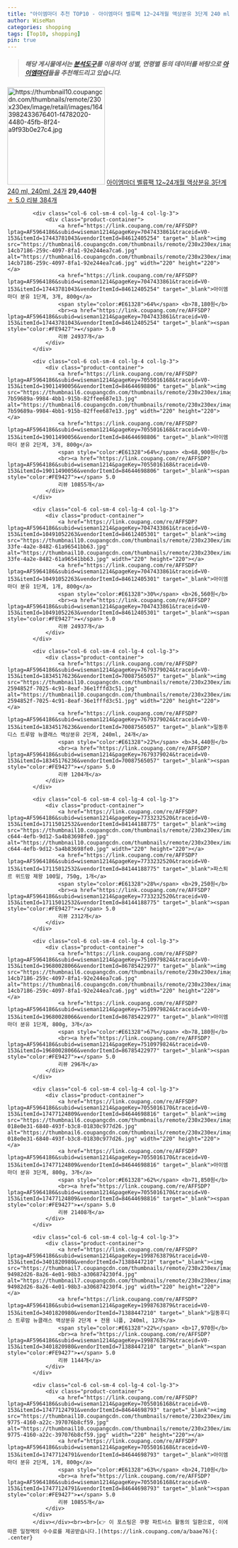 ```yaml
---
title: "아이엠마더 추천 TOP10 - 아이엠마더 벨류팩 12~24개월 액상분유 3단계 240 ml, 240ml, 24개"
author: WiseMan
categories: shopping
tags: [Top10, shopping]
pin: true
---
```


> ##### 해당 게시물에서는 [**분석도구**](https://itemscout.io/)를 이용하여 **성별**, **연령별** 등의 데이터를 바탕으로 [**아이엠마더**](https://link.coupang.com/a/baae76)들을 추천해드리고 있습니다.
<div class="container"><div class="row">
            <div class="col-6 col-sm-4 col-lg-4 col-lg-3">
                <div class="product-container">
                    <a href="https://link.coupang.com/re/AFFSDP?lptag=AF5964186&subid=wiseman1214&pageKey=1998418857&traceid=V0-153&itemId=3401278813&vendorItemId=71387905229" target="_blank"><img src="https://thumbnail10.coupangcdn.com/thumbnails/remote/230x230ex/image/retail/images/1643982433676401-f4782020-4480-45fb-8f24-a9f93b0e27c4.jpg" alt="https://thumbnail10.coupangcdn.com/thumbnails/remote/230x230ex/image/retail/images/1643982433676401-f4782020-4480-45fb-8f24-a9f93b0e27c4.jpg" width="220" height="220"></a>
                    <a href="https://link.coupang.com/re/AFFSDP?lptag=AF5964186&subid=wiseman1214&pageKey=1998418857&traceid=V0-153&itemId=3401278813&vendorItemId=71387905229" target="_blank">아이엠마더 벨류팩 12~24개월 액상분유 3단계 240 ml, 240ml, 24개</a>
                    <span style="color:#E61328"></span> <b>29,440원</b>
                    <br><a href="https://link.coupang.com/re/AFFSDP?lptag=AF5964186&subid=wiseman1214&pageKey=1998418857&traceid=V0-153&itemId=3401278813&vendorItemId=71387905229" target="_blank"><span style="color:#FE9427">★</span> 5.0
                    리뷰 384개</a>
                </div>
            </div>
            
            <div class="col-6 col-sm-4 col-lg-4 col-lg-3">
                <div class="product-container">
                    <a href="https://link.coupang.com/re/AFFSDP?lptag=AF5964186&subid=wiseman1214&pageKey=7047433861&traceid=V0-153&itemId=17443781043&vendorItemId=84612405254" target="_blank"><img src="https://thumbnail6.coupangcdn.com/thumbnails/remote/230x230ex/image/retail/images/8929840371404360-14cb7186-259c-4097-8fa1-92e244ea7ca6.jpg" alt="https://thumbnail6.coupangcdn.com/thumbnails/remote/230x230ex/image/retail/images/8929840371404360-14cb7186-259c-4097-8fa1-92e244ea7ca6.jpg" width="220" height="220"></a>
                    <a href="https://link.coupang.com/re/AFFSDP?lptag=AF5964186&subid=wiseman1214&pageKey=7047433861&traceid=V0-153&itemId=17443781043&vendorItemId=84612405254" target="_blank">아이엠마더 분유 1단계, 3개, 800g</a>
                    <span style="color:#E61328">64%</span> <b>78,180원</b>
                    <br><a href="https://link.coupang.com/re/AFFSDP?lptag=AF5964186&subid=wiseman1214&pageKey=7047433861&traceid=V0-153&itemId=17443781043&vendorItemId=84612405254" target="_blank"><span style="color:#FE9427">★</span> 5.0
                    리뷰 24937개</a>
                </div>
            </div>
            
            <div class="col-6 col-sm-4 col-lg-4 col-lg-3">
                <div class="product-container">
                    <a href="https://link.coupang.com/re/AFFSDP?lptag=AF5964186&subid=wiseman1214&pageKey=7055016168&traceid=V0-153&itemId=19011490056&vendorItemId=84644698806" target="_blank"><img src="https://thumbnail6.coupangcdn.com/thumbnails/remote/230x230ex/image/retail/images/8929846379544955-7b59689a-9984-4bb1-915b-82ffee687e13.jpg" alt="https://thumbnail6.coupangcdn.com/thumbnails/remote/230x230ex/image/retail/images/8929846379544955-7b59689a-9984-4bb1-915b-82ffee687e13.jpg" width="220" height="220"></a>
                    <a href="https://link.coupang.com/re/AFFSDP?lptag=AF5964186&subid=wiseman1214&pageKey=7055016168&traceid=V0-153&itemId=19011490056&vendorItemId=84644698806" target="_blank">아이엠마더 분유 2단계, 3개, 800g</a>
                    <span style="color:#E61328">64%</span> <b>68,900원</b>
                    <br><a href="https://link.coupang.com/re/AFFSDP?lptag=AF5964186&subid=wiseman1214&pageKey=7055016168&traceid=V0-153&itemId=19011490056&vendorItemId=84644698806" target="_blank"><span style="color:#FE9427">★</span> 5.0
                    리뷰 10855개</a>
                </div>
            </div>
            
            <div class="col-6 col-sm-4 col-lg-4 col-lg-3">
                <div class="product-container">
                    <a href="https://link.coupang.com/re/AFFSDP?lptag=AF5964186&subid=wiseman1214&pageKey=7047433861&traceid=V0-153&itemId=10491052263&vendorItemId=84612405301" target="_blank"><img src="https://thumbnail10.coupangcdn.com/thumbnails/remote/230x230ex/image/retail/images/2023/01/06/11/0/3b3bf71f-33fe-4a2e-8482-61a96541bb63.jpg" alt="https://thumbnail10.coupangcdn.com/thumbnails/remote/230x230ex/image/retail/images/2023/01/06/11/0/3b3bf71f-33fe-4a2e-8482-61a96541bb63.jpg" width="220" height="220"></a>
                    <a href="https://link.coupang.com/re/AFFSDP?lptag=AF5964186&subid=wiseman1214&pageKey=7047433861&traceid=V0-153&itemId=10491052263&vendorItemId=84612405301" target="_blank">아이엠마더 분유 1단계, 1개, 800g</a>
                    <span style="color:#E61328">30%</span> <b>26,560원</b>
                    <br><a href="https://link.coupang.com/re/AFFSDP?lptag=AF5964186&subid=wiseman1214&pageKey=7047433861&traceid=V0-153&itemId=10491052263&vendorItemId=84612405301" target="_blank"><span style="color:#FE9427">★</span> 5.0
                    리뷰 24937개</a>
                </div>
            </div>
            
            <div class="col-6 col-sm-4 col-lg-4 col-lg-3">
                <div class="product-container">
                    <a href="https://link.coupang.com/re/AFFSDP?lptag=AF5964186&subid=wiseman1214&pageKey=7679379024&traceid=V0-153&itemId=18345176236&vendorItemId=70087565057" target="_blank"><img src="https://thumbnail10.coupangcdn.com/thumbnails/remote/230x230ex/image/retail/images/3138143016514784-2594852f-7025-4c91-8eaf-36e1fffd3c51.jpg" alt="https://thumbnail10.coupangcdn.com/thumbnails/remote/230x230ex/image/retail/images/3138143016514784-2594852f-7025-4c91-8eaf-36e1fffd3c51.jpg" width="220" height="220"></a>
                    <a href="https://link.coupang.com/re/AFFSDP?lptag=AF5964186&subid=wiseman1214&pageKey=7679379024&traceid=V0-153&itemId=18345176236&vendorItemId=70087565057" target="_blank">일동후디스 트루맘 뉴클래스 액상분유 2단계, 240ml, 24개</a>
                    <span style="color:#E61328">22%</span> <b>34,440원</b>
                    <br><a href="https://link.coupang.com/re/AFFSDP?lptag=AF5964186&subid=wiseman1214&pageKey=7679379024&traceid=V0-153&itemId=18345176236&vendorItemId=70087565057" target="_blank"><span style="color:#FE9427">★</span> 5.0
                    리뷰 1204개</a>
                </div>
            </div>
            
            <div class="col-6 col-sm-4 col-lg-4 col-lg-3">
                <div class="product-container">
                    <a href="https://link.coupang.com/re/AFFSDP?lptag=AF5964186&subid=wiseman1214&pageKey=7733232520&traceid=V0-153&itemId=17115012532&vendorItemId=84144188775" target="_blank"><img src="https://thumbnail10.coupangcdn.com/thumbnails/remote/230x230ex/image/retail/images/2022/12/02/9/5/489bc888-c644-4efb-9d12-5a4b83698fe0.jpg" alt="https://thumbnail10.coupangcdn.com/thumbnails/remote/230x230ex/image/retail/images/2022/12/02/9/5/489bc888-c644-4efb-9d12-5a4b83698fe0.jpg" width="220" height="220"></a>
                    <a href="https://link.coupang.com/re/AFFSDP?lptag=AF5964186&subid=wiseman1214&pageKey=7733232520&traceid=V0-153&itemId=17115012532&vendorItemId=84144188775" target="_blank">파스퇴르 위드맘 제왕 100일, 750g, 1개</a>
                    <span style="color:#E61328">28%</span> <b>29,250원</b>
                    <br><a href="https://link.coupang.com/re/AFFSDP?lptag=AF5964186&subid=wiseman1214&pageKey=7733232520&traceid=V0-153&itemId=17115012532&vendorItemId=84144188775" target="_blank"><span style="color:#FE9427">★</span> 5.0
                    리뷰 2312개</a>
                </div>
            </div>
            
            <div class="col-6 col-sm-4 col-lg-4 col-lg-3">
                <div class="product-container">
                    <a href="https://link.coupang.com/re/AFFSDP?lptag=AF5964186&subid=wiseman1214&pageKey=7510979824&traceid=V0-153&itemId=19680028066&vendorItemId=86785422977" target="_blank"><img src="https://thumbnail6.coupangcdn.com/thumbnails/remote/230x230ex/image/retail/images/8929840371404360-14cb7186-259c-4097-8fa1-92e244ea7ca6.jpg" alt="https://thumbnail6.coupangcdn.com/thumbnails/remote/230x230ex/image/retail/images/8929840371404360-14cb7186-259c-4097-8fa1-92e244ea7ca6.jpg" width="220" height="220"></a>
                    <a href="https://link.coupang.com/re/AFFSDP?lptag=AF5964186&subid=wiseman1214&pageKey=7510979824&traceid=V0-153&itemId=19680028066&vendorItemId=86785422977" target="_blank">아이엠마더 분유 1단계, 800g, 3개</a>
                    <span style="color:#E61328">67%</span> <b>78,180원</b>
                    <br><a href="https://link.coupang.com/re/AFFSDP?lptag=AF5964186&subid=wiseman1214&pageKey=7510979824&traceid=V0-153&itemId=19680028066&vendorItemId=86785422977" target="_blank"><span style="color:#FE9427">★</span> 5.0
                    리뷰 296개</a>
                </div>
            </div>
            
            <div class="col-6 col-sm-4 col-lg-4 col-lg-3">
                <div class="product-container">
                    <a href="https://link.coupang.com/re/AFFSDP?lptag=AF5964186&subid=wiseman1214&pageKey=7055016170&traceid=V0-153&itemId=17477124809&vendorItemId=84644698816" target="_blank"><img src="https://thumbnail6.coupangcdn.com/thumbnails/remote/230x230ex/image/retail/images/2866925192999909-018e0e31-6840-493f-b3c8-01830c977d26.jpg" alt="https://thumbnail6.coupangcdn.com/thumbnails/remote/230x230ex/image/retail/images/2866925192999909-018e0e31-6840-493f-b3c8-01830c977d26.jpg" width="220" height="220"></a>
                    <a href="https://link.coupang.com/re/AFFSDP?lptag=AF5964186&subid=wiseman1214&pageKey=7055016170&traceid=V0-153&itemId=17477124809&vendorItemId=84644698816" target="_blank">아이엠마더 분유 3단계, 800g, 3개</a>
                    <span style="color:#E61328">62%</span> <b>71,850원</b>
                    <br><a href="https://link.coupang.com/re/AFFSDP?lptag=AF5964186&subid=wiseman1214&pageKey=7055016170&traceid=V0-153&itemId=17477124809&vendorItemId=84644698816" target="_blank"><span style="color:#FE9427">★</span> 5.0
                    리뷰 21408개</a>
                </div>
            </div>
            
            <div class="col-6 col-sm-4 col-lg-4 col-lg-3">
                <div class="product-container">
                    <a href="https://link.coupang.com/re/AFFSDP?lptag=AF5964186&subid=wiseman1214&pageKey=1998763879&traceid=V0-153&itemId=3401820980&vendorItemId=71388447210" target="_blank"><img src="https://thumbnail7.coupangcdn.com/thumbnails/remote/230x230ex/image/retail/images/4441456637733072-94982d26-8a26-4e01-98b3-a306874230f4.jpg" alt="https://thumbnail7.coupangcdn.com/thumbnails/remote/230x230ex/image/retail/images/4441456637733072-94982d26-8a26-4e01-98b3-a306874230f4.jpg" width="220" height="220"></a>
                    <a href="https://link.coupang.com/re/AFFSDP?lptag=AF5964186&subid=wiseman1214&pageKey=1998763879&traceid=V0-153&itemId=3401820980&vendorItemId=71388447210" target="_blank">일동후디스 트루맘 뉴클래스 액상분유 2단계 + 전용 니플, 240ml, 12개</a>
                    <span style="color:#E61328">22%</span> <b>17,970원</b>
                    <br><a href="https://link.coupang.com/re/AFFSDP?lptag=AF5964186&subid=wiseman1214&pageKey=1998763879&traceid=V0-153&itemId=3401820980&vendorItemId=71388447210" target="_blank"><span style="color:#FE9427">★</span> 5.0
                    리뷰 1144개</a>
                </div>
            </div>
            
            <div class="col-6 col-sm-4 col-lg-4 col-lg-3">
                <div class="product-container">
                    <a href="https://link.coupang.com/re/AFFSDP?lptag=AF5964186&subid=wiseman1214&pageKey=7055016168&traceid=V0-153&itemId=17477124791&vendorItemId=84644698793" target="_blank"><img src="https://thumbnail10.coupangcdn.com/thumbnails/remote/230x230ex/image/retail/images/2023/01/10/14/9/913713fc-9775-4160-a22c-397076b8cf59.jpg" alt="https://thumbnail10.coupangcdn.com/thumbnails/remote/230x230ex/image/retail/images/2023/01/10/14/9/913713fc-9775-4160-a22c-397076b8cf59.jpg" width="220" height="220"></a>
                    <a href="https://link.coupang.com/re/AFFSDP?lptag=AF5964186&subid=wiseman1214&pageKey=7055016168&traceid=V0-153&itemId=17477124791&vendorItemId=84644698793" target="_blank">아이엠마더 분유 2단계, 1개, 800g</a>
                    <span style="color:#E61328">63%</span> <b>24,710원</b>
                    <br><a href="https://link.coupang.com/re/AFFSDP?lptag=AF5964186&subid=wiseman1214&pageKey=7055016168&traceid=V0-153&itemId=17477124791&vendorItemId=84644698793" target="_blank"><span style="color:#FE9427">★</span> 5.0
                    리뷰 10855개</a>
                </div>
            </div>
            </div></div><br><br>[👉 이 포스팅은 쿠팡 파트너스 활동의 일환으로, 이에 따른 일정액의 수수료를 제공받습니다.](https://link.coupang.com/a/baae76){: .center}